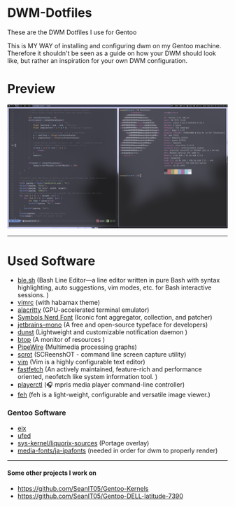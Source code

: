 # DWM-Dotfiles
These are the DWM Dotfiles I use for Gentoo

This is MY WAY of installing and configuring dwm on my Gentoo machine. Therefore it shouldn't be seen as a guide on how your DWM should look like, but rather an inspiration for your own DWM configuration.

# Preview

![Alt text](assets/rice.png)

---
# Used Software
- [ble.sh](https://github.com/akinomyoga/ble.sh) (Bash Line Editor―a line editor written in pure Bash with syntax highlighting, auto suggestions, vim modes, etc. for Bash interactive sessions. )
- [vimrc](https://github.com/amix/vimrc) (with habamax theme)
- [alacritty](https://alacritty.org/) (GPU-accelerated terminal emulator)
- [Symbols Nerd Font](https://www.nerdfonts.com/font-downloads) (Iconic font aggregator, collection, and patcher)
- [jetbrains-mono](https://www.jetbrains.com/lp/mono/) (A free and open-source typeface for developers)
- [dunst](https://github.com/dunst-project/dunst) (Lightweight and customizable notification daemon )
- [btop](https://github.com/aristocratos/btop) (A monitor of resources )
- [PipeWire](https://www.pipewire.org/) (Multimedia processing graphs)
- [scrot](https://github.com/resurrecting-open-source-projects/scrot) (SCReenshOT - command line screen capture utility)
- [vim](https://www.vim.org/) (Vim is a highly configurable text editor)
- [fastfetch](https://github.com/fastfetch-cli/fastfetch) (An actively maintained, feature-rich and performance oriented, neofetch like system information tool. )
- [playerctl](https://github.com/altdesktop/playerctl) (🎧 mpris media player command-line controller)
- [feh](https://feh.finalrewind.org/) (feh is a light-weight, configurable and versatile image viewer.)

### Gentoo Software
- [eix](https://wiki.gentoo.org/wiki/Eix)
- [ufed](https://wiki.gentoo.org/wiki/Ufed)
- [sys-kernel/liquorix-sources](https://gpo.zugaina.org/Overlays/thegreatmcpain) (Portage overlay)
- [media-fonts/ja-ipafonts](https://packages.gentoo.org/packages/media-fonts/ja-ipafonts) (needed in order for dwm to properly render)

---
#### Some other projects I work on
- https://github.com/SeanIT05/Gentoo-Kernels
- https://github.com/SeanIT05/Gentoo-DELL-latitude-7390
